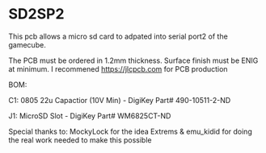 # SD2SP2

This pcb allows a micro sd card to adpated into serial port2 of the gamecube.

The PCB must be ordered in 1.2mm thickness. Surface finish must be ENIG at minimum.  I recommened https://jlcpcb.com for PCB production


BOM:

C1: 0805 22u Capactior (10V Min) - DigiKey Part# 490-10511-2-ND

J1: MicroSD Slot - DigiKey Part# WM6825CT-ND

Special thanks to: 
MockyLock for the idea
Extrems & emu_kidid for doing the real work needed to make this possible

